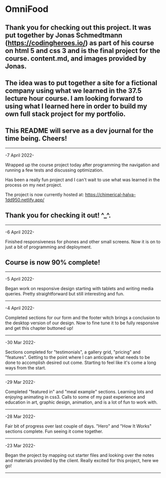 # OmniFood

## Thank you for checking out this project. It was put together by Jonas Schmedtmann (https://codingheroes.io/) as part of his course on html 5 and css 3 and is the final project for the course. content.md, and images provided by Jonas.

## The idea was to put together a site for a fictional company using what we learned in the 37.5 lecture hour course. I am looking forward to using what I learned here in order to build my own full stack project for my portfolio.

## This README will serve as a dev journal for the time being. Cheers!

---

-7 April 2022-

Wrapped up the course project today after programming the navigation and running a few tests and discussing optimization.

Has been a really fun project and I can't wait to use what was learned in the process on my next project.

The project is now currently hosted at:
https://chimerical-halva-1dd950.netlify.app/

## Thank you for checking it out! ^\_^.

---

-6 April 2022-

Finished responsiveness for phones and other small screens. Now it is on to just a bit of programming and deployment.

## Course is now 90% complete!

---

-5 April 2022-

Began work on responsive design starting with tablets and writing media queries. Pretty straightforward but still interesting and fun.

---

-4 April 2022-

Completed sections for our form and the footer witch brings a conclusion to the desktop version of our design. Now to fine tune it to be fully responsive and get this chapter buttoned up!

---

-30 Mar 2022-

Sections completed for "testimonials", a gallery grid, "pricing" and "features". Getting to the point where I can anticipate what needs to be done to accomplish desired out come. Starting to feel like it's come a long ways from the start.

---

-29 Mar 2022-

Completed "featured in" and "meal example" sections. Learning lots and enjoying animating in css3. Calls to some of my past experience and education in art, graphic design, animation, and is a lot of fun to work with.

---

-28 Mar 2022-

Fair bit of progress over last couple of days. "Hero" and "How It Works" sections complete. Fun seeing it come together.

---

-23 Mar 2022-

Began the project by mapping out starter files and looking over the notes and materials provided by the client. Really excited for this project, here we go!

---
